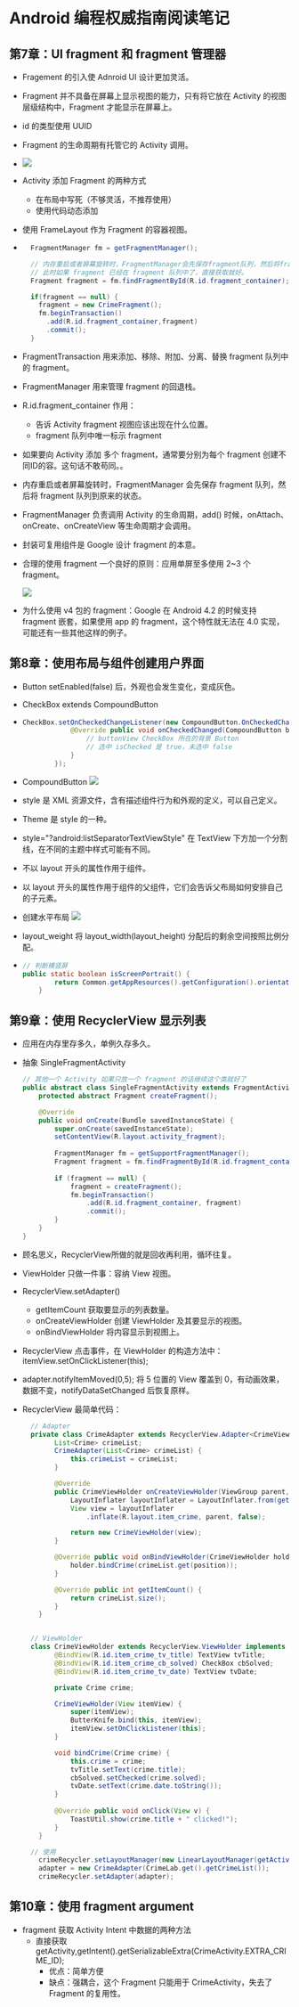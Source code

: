 # Android 编程权威指南阅读笔记

## 第7章：UI fragment 和 fragment 管理器
- Fragement 的引入使 Adnroid UI 设计更加灵活。

- Fragment 并不具备在屏幕上显示视图的能力，只有将它放在 Activity 的视图层级结构中，Fragment 才能显示在屏幕上。 

- id 的类型使用 UUID

- Fragment 的生命周期有托管它的 Activity 调用。

- ![](http://obe5pxv6t.bkt.clouddn.com/complete_android_fragment_lifecycle.png)

- Activity 添加 Fragment 的两种方式
    - 在布局中写死（不够灵活，不推荐使用）
    - 使用代码动态添加

- 使用 FrameLayout 作为 Fragment 的容器视图。

- ```java
    FragmentManager fm = getFragmentManager();

    // 内存重启或者屏幕旋转时，FragmentManager会先保存fragment队列，然后将fragment队列恢复到原来的状态。
    // 此时如果 fragment 已经在 fragment 队列中了，直接获取就好。
    Fragment fragment = fm.findFragmentById(R.id.fragment_container);

    if(fragment == null) {
      fragment = new CrimeFragment();
      fm.beginTransaction()
        .add(R.id.fragment_container,fragment)
        .commit();
    }
    ```

- FragmentTransaction 用来添加、移除、附加、分离、替换 fragment 队列中的 fragment。

- FragmentManager 用来管理 fragment 的回退栈。

- R.id.fragment_container 作用：

    - 告诉 Activity fragment 视图应该出现在什么位置。
    - fragment 队列中唯一标示 fragment

- 如果要向 Activity 添加 多个 fragment，通常要分别为每个 fragment 创建不同ID的容。这句话不敢苟同。。 

- 内存重启或者屏幕旋转时，FragmentManager 会先保存 fragment 队列，然后将 fragment 队列到原来的状态。

- FragmentManager 负责调用 Activity 的生命周期，add() 时候，onAttach、onCreate、onCreateView 等生命周期才会调用。

- 封装可复用组件是 Google 设计 fragment 的本意。

- 合理的使用 fragment 一个良好的原则：应用单屏至多使用 2~3 个 fragment。

    ![](http://obe5pxv6t.bkt.clouddn.com/use-fragment.png)



- 为什么使用 v4 包的 fragment：Google 在 Android 4.2 的时候支持 fragment 嵌套，如果使用 app 的 fragment，这个特性就无法在 4.0 实现，可能还有一些其他这样的例子。



## 第8章：使用布局与组件创建用户界面

- Button setEnabled(false) 后，外观也会发生变化，变成灰色。

- CheckBox extends CompoundButton 

- ```java
  CheckBox.setOnCheckedChangeListener(new CompoundButton.OnCheckedChangeListener() {
              @Override public void onCheckedChanged(CompoundButton buttonView, boolean isChecked) {
                  // buttonView CheckBox 所在的背景 Button
                  // 选中 isChecked 是 true，未选中 false 
              }
          });
  ```

- CompoundButton ![](http://obe5pxv6t.bkt.clouddn.com/CompoundButton.png)

- style 是 XML  资源文件，含有描述组件行为和外观的定义，可以自己定义。

- Theme 是 style 的一种。

- style="?android:listSeparatorTextViewStyle" 在 TextView 下方加一个分割线，在不同的主题中样式可能有不同。

- 不以 layout 开头的属性作用于组件。

- 以 layout 开头的属性作用于组件的父组件，它们会告诉父布局如何安排自己的子元素。

- 创建水平布局 ![](http://obe5pxv6t.bkt.clouddn.com/create_land_layout.png)

- layout_weight 将 layout_width(layout_height) 分配后的剩余空间按照比例分配。

- ```java
  // 判断横竖屏
  public static boolean isScreenPortrait() {
          return Common.getAppResources().getConfiguration().orientation == Configuration.ORIENTATION_PORTRAIT;
      }
  ```



## 第9章：使用 RecyclerView 显示列表 

- 应用在内存里存多久，单例久存多久。

- 抽象 SingleFragmentActivity

  ```java
  // 其他一个 Activity 如果只放一个 fragment 的话继续这个类就好了
  public abstract class SingleFragmentActivity extends FragmentActivity { 
      protected abstract Fragment createFragment();

      @Override 
      public void onCreate(Bundle savedInstanceState) { 
          super.onCreate(savedInstanceState); 
          setContentView(R.layout.activity_fragment); 
   
          FragmentManager fm = getSupportFragmentManager(); 
          Fragment fragment = fm.findFragmentById(R.id.fragment_container); 
   
          if (fragment == null) { 
              fragment = createFragment(); 
              fm.beginTransaction() 
                  .add(R.id.fragment_container, fragment) 
                  .commit(); 
          } 
      } 
  } 
  ```

- 顾名思义，RecyclerView所做的就是回收再利用，循环往复。

- ViewHolder 只做一件事：容纳 View 视图。

- RecyclerView.setAdapter() 

  - getItemCount 获取要显示的列表数量。
  - onCreateViewHolder 创建 ViewHolder 及其要显示的视图。
  - onBindViewHolder 将内容显示到视图上。

- RecyclerView 点击事件，在 ViewHolder 的构造方法中：itemView.setOnClickListener(this);

- adapter.notifyItemMoved(0,5); 将 5 位置的 View 覆盖到 0，有动画效果，数据不变，notifyDataSetChanged 后恢复原样。

- RecyclerView 最简单代码：

  ```java
  	// Adapter
  	private class CrimeAdapter extends RecyclerView.Adapter<CrimeViewHolder> {
          List<Crime> crimeList;
          CrimeAdapter(List<Crime> crimeList) {
              this.crimeList = crimeList;
          }

          @Override
          public CrimeViewHolder onCreateViewHolder(ViewGroup parent, int viewType) {
              LayoutInflater layoutInflater = LayoutInflater.from(getActivity());
              View view = layoutInflater
                  .inflate(R.layout.item_crime, parent, false);

              return new CrimeViewHolder(view);
          }

          @Override public void onBindViewHolder(CrimeViewHolder holder, int position) {
              holder.bindCrime(crimeList.get(position));
          }

          @Override public int getItemCount() {
              return crimeList.size();
          }
      }


  	// ViewHolder
  	class CrimeViewHolder extends RecyclerView.ViewHolder implements View.OnClickListener {
          @BindView(R.id.item_crime_tv_title) TextView tvTitle;
          @BindView(R.id.item_crime_cb_solved) CheckBox cbSolved;
          @BindView(R.id.item_crime_tv_date) TextView tvDate;

          private Crime crime;

          CrimeViewHolder(View itemView) {
              super(itemView);
              ButterKnife.bind(this, itemView);
              itemView.setOnClickListener(this);
          }

          void bindCrime(Crime crime) {
              this.crime = crime;
              tvTitle.setText(crime.title);
              cbSolved.setChecked(crime.solved);
              tvDate.setText(crime.date.toString());
          }
          
          @Override public void onClick(View v) {
              ToastUtil.show(crime.title + " clicked!");
          }
      }

  	// 使用
      crimeRecycler.setLayoutManager(new LinearLayoutManager(getActivity()));
      adapter = new CrimeAdapter(CrimeLab.get().getCrimeList());
      crimeRecycler.setAdapter(adapter);
  ```



## 第10章：使用 fragment argument

- fragment 获取 Activity Intent 中数据的两种方法
  - 直接获取 getActivity,getIntent().getSerializableExtra(CrimeActivity.EXTRA_CRIME_ID); 
    - 优点：简单方便
    - 缺点：强耦合，这个 Fragment 只能用于 CrimeActivity，失去了 Fragment 的复用性。